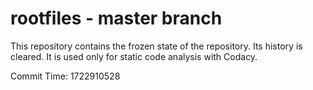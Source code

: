 # rootfiles - master branch

This repository contains the frozen state of the repository.
Its history is cleared. It is used only for static code
analysis with Codacy.

Commit Time: 1722910528